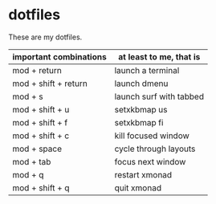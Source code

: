 # dotfiles

These are my dotfiles.

| important combinations  | at least to me, that is   |
|-------------------------|---------------------------|
| mod + return            | launch a terminal         |
| mod + shift + return    | launch dmenu              |
| mod + s                 | launch surf with tabbed   |
| mod + shift + u         | setxkbmap us              |
| mod + shift + f         | setxkbmap fi              |
| mod + shift + c         | kill focused window       |
| mod + space             | cycle through layouts     |
| mod + tab               | focus next window         |
| mod + q                 | restart xmonad            |
| mod + shift + q         | quit xmonad               |

